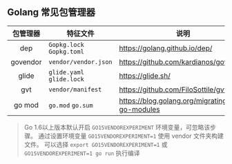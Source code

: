 ## Golang 常见包管理器

包管理器 | 特征文件 | 说明
:---:|---|---
dep | `Gopkg.lock` `Gopkg.toml` | https://golang.github.io/dep/
govendor | `vendor/vendor.json` | https://github.com/kardianos/govendor
glide | `glide.yaml` `glide.lock` | https://glide.sh/
gvt | `vendor/manifest` | https://github.com/FiloSottile/gvt
go mod | `go.mod` `go.sum` | https://blog.golang.org/migrating-to-go-modules

>Go 1.6以上版本默认开启 `GO15VENDOREXPERIMENT` 环境变量，可忽略该步骤。
通过设置环境变量 `GO15VENDOREXPERIMENT=1` 使用 vendor 文件夹构建文件。
可以选择 `export GO15VENDOREXPERIMENT=1` 或 `GO15VENDOREXPERIMENT=1 go run` 执行编译


